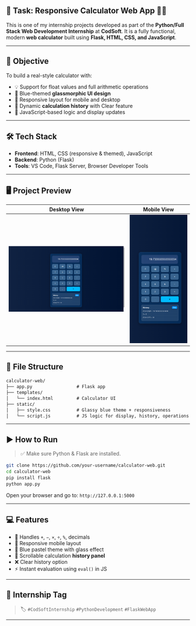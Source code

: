 ## 🚀 Task: Responsive Calculator Web App 🧮💙

This is one of my internship projects developed as part of the **Python/Full Stack Web Development Internship** at **CodSoft**.
It is a fully functional, modern **web calculator** built using **Flask, HTML, CSS, and JavaScript**.

---

## 🎯 Objective

To build a real-style calculator with:

* 💡 Support for float values and full arithmetic operations
* 🧊 Blue-themed **glassmorphic UI design**
* 📱 Responsive layout for mobile and desktop
* 📜 Dynamic **calculation history** with Clear feature
* 🧠 JavaScript-based logic and display updates

---

## 🛠️ Tech Stack

* **Frontend**: HTML, CSS (responsive & themed), JavaScript
* **Backend**: Python (Flask)
* **Tools**: VS Code, Flask Server, Browser Developer Tools

---

## 🖥️ Project Preview

| Desktop View                                                            | Mobile View                                                           |
| ----------------------------------------------------------------------- | --------------------------------------------------------------------- |
| ![desktop](desktop.png)                                                 | ![mobile](phone.png) |

---

## 📁 File Structure

```
calculator-web/
├── app.py                 # Flask app
├── templates/
│   └── index.html         # Calculator UI
├── static/
│   ├── style.css          # Glassy blue theme + responsiveness
│   └── script.js          # JS logic for display, history, operations
```

---

## ▶️ How to Run

> ✅ Make sure Python & Flask are installed.

```bash
git clone https://github.com/your-username/calculator-web.git
cd calculator-web
pip install flask
python app.py
```

Open your browser and go to:
`http://127.0.0.1:5000`

---

## 💻 Features

* 🔢 Handles `+`, `−`, `×`, `÷`, `%`, decimals
* 📲 Responsive mobile layout
* 💙 Blue pastel theme with glass effect
* 📜 Scrollable calculation **history panel**
* ❌ Clear history option
* ⚡ Instant evaluation using `eval()` in JS

---

## 📌 Internship Tag

> 🏷️ `#CodSoftInternship` `#PythonDevelopment` `#FlaskWebApp`

---
